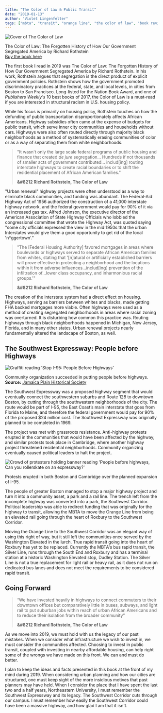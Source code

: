 ```yaml
---
title: "The Color of Law & Public Transit"
date: "2019-01-13"
author: "Violet Lingenfelter"
tags: ["mbta", "transit", "orange line", "the color of law", "book review"]
---
```


<div class="polariod-container">
<div class="polaroid">
  <img src="https://alumni.asu.edu/sites/default/files/styles/max_1300x1300/public/color_of_law_2.jpg?itok=4P2_wouQ" alt="Cover of The Color of Law" />
  <div class="container">
  <p>
  The Color of Law: The Forgotten History of How Our Government Segregated America by Richard Rothstein
  <br />
  <a href="https://www.amazon.com/Color-Law-Forgotten-Government-Segregated/dp/1631494538/ref=sr_1_1?s=books&ie=UTF8&qid=1547326038&sr=1-1&keywords=the+color+of+law">Buy the book here</a></p>
  </div>
</div>
</div>

The first book I read in 2019 was The Color of Law: The Forgotten History of How Our Government Segregated America by Richard Rothstein. In his work, Rothstein argues that segregation is the direct product of explicit government policies. Rothstein shows how the government promoted discriminatory practices at the federal, state, and local levels, in cities from Boston to San Francisco. Long-listed for the Nation Book Award, and one of _Publishers Weekly's_ 10 best books of 2017, the Color of Law is a must-read if you are interested in structural racism in U.S. housing policy.

While his focus is primarily on housing policy, Rothstein touches on how the defunding of public transportation disproportionately affects African Americans. Highway subsidies often came at the expense of budgets for public transit, which serve inner city communities and households without cars. Highways were also often routed directly through majority black neighborhoods as a method of systematically erasing communities of color or as a way of separating them from white neighborhoods.

> "It wasn't only the large scale federal programs of public housing and finance that created _de jure_ segregation... Hundreds if not thousands of smaller acts of government contributed... includ[ing] routing interstate highways to create racial boundaries or to shift the residential placement of African American families."
>
> <span style="font-weight:bold"> &#8212 Richard Rothstein, The Color of Law </span>

"Urban renewal" highway projects were often understood as a way to eliminate black communities, and funding was abundant. The Federal-Aid Highway Act of 1956 authorized the construction of a 41,000 interstate highway network, and the federal government would pay for 90% of it via an increased gas tax. Alfred Johnson, the executive director of the American Association of State Highway Officials who lobbied the congressional committee that wrote the Highway Act, was quoted saying "some city officials expressed the view in the mid 1950s that the urban Interstates would give them a good opportunity to get rid of the local 'n*ggertown'."

> "The [Federal Housing Authority] favored mortgages in areas where boulevards or highways served to separate African American families from whites, stating that '[n]atural or artificially established barriers will prove effective in protecting a neighborhood and the locations within it from adverse influences...includ[ing] prevention of the infiltration of...lower class occupancy, and inharmonious racial groups.'"
>
> <span style="font-weight:bold"> &#8212 Richard Rothstein, The Color of Law </span>

The creation of the interstate system had a direct effect on housing. Highways, serving as barriers between whites and blacks, made getting FHA backed mortgages more viable. Often highways were used as a method of creating segregated neighborhoods in areas where racial zoning was overturned. It is disturbing how common this practice was. Routing highways through black neighborhoods happened in Michigan, New Jersey, Florida, and in many other states. Urban renewal projects nearly fundamentally altered the landscape of Boston, as well.

## The Southwest Expressway: People before Highways

<div class="polariod-container">
<div class="polaroid">
  <img src="https://static1.squarespace.com/static/599df1b6f7e0ab22dd624cb9/t/59a5f791bc33790e78cdbb30/1413728656002/1000w/I95sign.jpeg" alt="Graffiti reading 'Stop I-95: People Before Highways'" />
  <div class="container">
  <p>
  Community organization succeeded in putting people before highways.
  <br />
  <span style="font-weight:bold;">Source:</span> <a href="https://www.jphs.org/transportation/people-before-highways.html">Jamaica Plain Historical Society</a></p>
  </div>
</div>
</div>

The Southwest Expressway was a proposed highway segment that would eventually connect the southwestern suburbs and Route 128 to downtown Boston, by cutting through the southwestern neighborhoods of the city. The route would be part of I-95, the East Coast’s main interstate that goes from Florida to Maine, and therefore the federal government would pay for 90% of the proposed $24 million cost. The Southwest Expressway was originally planned to be completed in 1969.

The project was met with grassroots resistance. Anti-highway protests erupted in the communities that would have been affected by the highway, and similar protests took place in Cambridge, where another highway project threatened residential neighborhoods. Community organizing eventually caused political leaders to halt the project.

<div class="polariod-container">
<div class="polaroid">
  <img src="https://cdn-az.allevents.in/banners/dc5866f47b75a37f3bbf1923a6b6cba7-rimg-w720-h404-gmir.jpg" alt="Crowd of protesters holding banner reading 'People before highways, Can you rollerskate on an expressway?'" />
  <div class="container">
  <p>
  Protests erupted in both Boston and Cambridge over the planned expansion of I-95.
  </p>
  </div>
</div>
</div>

The people of greater Boston managed to stop a major highway project and turn it into a community asset, a park and a rail line. The trench left from the incomplete highway was converted into a park, the Southwest Corridor. Political leadership was able to redirect funding that was originally for the highway to transit, allowing the MBTA to move the Orange Line from being an elevated rail going through the heart of Roxbury to the Southwest Corridor.

Moving the Orange Line to the Southwest Corridor was an elegant way of using this right of way, but it still left the communities once served by the Washington Elevated in the lurch. True rapid transit going into the heart of Roxbury has yet to be replaced. Currently the MBTA's bus rapid transit, the Silver Line, runs through the South End and Roxbury and has a terminal station at a historic Washington Elevated stop, Dudley Station. The Silver Line is not a true replacement for light rail or heavy rail, as it does not run on dedicated bus lanes and does not meet the requirements to be considered rapid transit.

## Going Forward

> “We have invested heavily in highways to connect commuters to their downtown offices but comparatively little in buses, subways, and light rail to put suburban jobs within reach of urban African Americans and to reduce their isolation from the broader community”
>
> <span style="font-weight:bold"> &#8212 Richard Rothstein, The Color of Law </span>

As we move into 2019, we must hold with us the legacy of our past mistakes. When we consider what infrastructure we wish to invest in, we must consider the communities affected. Choosing to invest in public transit, coupled with investing in nearby affordable housing, can help right some of the wrongs we have made on this front. We can and must do better.

I plan to keep the ideas and facts presented in this book at the front of my mind during 2019. When considering urban planning and how our cities are structured, one must keep sight of the more insidious motives that past planners may have held. When I consider the place that I have spent the last two and a half years, Northeastern University, I must remember the Southwest Expressway and its legacy. The Southwest Corridor cuts through our campus. I must remember how easily the Southwest Corridor could have been a massive highway, and how glad I am that it isn't.
